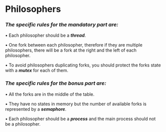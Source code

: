 # Philosophers
### ***The specific rules for the mandatory part are:***
• Each philosopher should be a ***thread***.

• One fork between each philosopher, therefore if they are multiple philosophers, there will be a fork at the right and the left of each philosopher.

• To avoid philosophers duplicating forks, you should protect the forks state with a ***mutex*** for each of them.
### ***The specific rules for the bonus part are:***
• All the forks are in the middle of the table.

• They have no states in memory but the number of available forks is represented by a ***semaphore***.

• Each philosopher should be a ***process*** and the main process should not be a philosopher.
